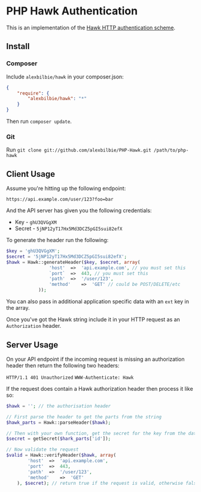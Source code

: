 # PHP Hawk Authentication

This is an implementation of the [Hawk HTTP authentication scheme](https://github.com/hueniverse/hawk/).

## Install

### Composer

Include `alexbilbie/hawk` in your composer.json:

```json
{
	"require": {
		"alexbilbie/hawk": "*"
	}
}
```

Then run `composer update`.

### Git

Run `git clone git://github.com/alexbilbie/PHP-Hawk.git /path/to/php-hawk`

## Client Usage

Assume you're hitting up the following endpoint:

`https://api.example.com/user/123?foo=bar`

And the API server has given you the following credentials:

* Key - `ghU3QVGgXM`
* Secret - `5jNP12yT17Hx5Md3DCZ5pGI5sui82efX`

To generate the header run the following:

```php
$key = 'ghU3QVGgXM';
$secret = '5jNP12yT17Hx5Md3DCZ5pGI5sui82efX';
$hawk = Hawk::generateHeader($key, $secret, array(
				'host'	=>	'api.example.com', // you must set this
				`port`	=>	443, // you must set this
				'path'	=>	'/user/123',
				'method'	=>	'GET' // could be POST/DELETE/etc
			));
```

You can also pass in additional application specific data with an `ext` key in the array.

Once you've got the Hawk string include it in your HTTP request as an `Authorization` header.

## Server Usage

On your API endpoint if the incoming request is missing an authorization header then return the following two headers:

`HTTP/1.1 401 Unauthorized`
`WWW-Authenticate: Hawk`

If the request does contain a Hawk authorization header then process it like so:

```php
$hawk = ''; // the authorisation header

// First parse the header to get the parts from the string
$hawk_parts = Hawk::parseHeader($hawk);

// Then with your own function, get the secret for the key from the database
$secret = getSecret($hark_parts['id']);

// Now validate the request
$valid = Hawk::verifyHeader($hawk, array(
		'host'	=>	'api.example.com',
		'port'	=>	443,
		'path'	=>	'/user/123',
		'method'	=>	'GET'
	), $secret); // return true if the request is valid, otherwise false
```
